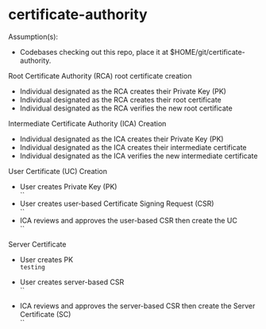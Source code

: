 # certificate-authority

Assumption(s):
- Codebases checking out this repo, place it at $HOME/git/certificate-authority.  

Root Certificate Authority (RCA) root certificate creation
- Individual designated as the RCA creates their Private Key (PK)
- Individual designated as the RCA creates their root certificate 
- Individual designated as the RCA verifies the new root certificate

Intermediate Certificate Authority (ICA) Creation
- Individual designated as the ICA creates their Private Key (PK)
- Individual designated as the ICA creates their intermediate certificate 
- Individual designated as the ICA verifies the new intermediate certificate

User Certificate (UC) Creation
- User creates Private Key (PK)  
  ``
- User creates user-based Certificate Signing Request (CSR)  
  ``
- ICA reviews and approves the user-based CSR then create the UC  
  ``

Server Certificate
- User creates PK  
  `testing`

- User creates server-based CSR  
  ``
- ICA reviews and approves the server-based CSR then create the Server Certificate (SC)  
  ``
